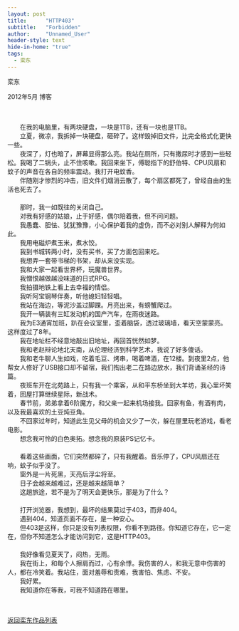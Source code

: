 ```yaml
---
layout: post
title:      "HTTP403"
subtitle:   "Forbidden"
author:     "Unnamed_User"
header-style: text
hide-in-home: "true"
tags:
  - 栾东
---
```


栾东

2012年5月 博客

　　

　　在我的电脑里，有两块硬盘，一块是1TB，还有一块也是1TB。  
　　立夏，微凉，我拆掉一块硬盘，砸碎了。这样毁掉旧文件，比完全格式化更快一些。  
　　夜深了，灯也暗了，屏幕显得那么亮。我站在厕所，只有撒尿时才感到一些轻松。我喝了二锅头，止不住咳嗽。我回来坐下，傅聪指下的舒伯特、CPU风扇和蚊子的声音在各自的频率震动。我打开电蚊香。  
　　伴随刚才惨烈的冲击，旧文件们烟消云散了，每个扇区都死了，曾经自由的生活也死去了。  
　　  
　　那时，我一如既往的关闭自己。  
　　对我有好感的姑娘，止于好感，偶尔陪着我，但不问问题。  
　　我愚蠢、胆怯、犹犹豫豫，小心保护着我的虚伪，而不必对别人解释为何如此。  
　　我用电磁炉煮玉米，煮水饺。  
　　我到书城转两小时，没有买书，买了方面包回来吃。  
　　我想弄一套带书梯的书架，却从来没实现。  
　　我和大家一起看世界杯，玩魔兽世界。  
　　我憎恨越做越没味道的日式RPG。  
　　我拍摄地铁上看上去幸福的情侣。  
　　我听阿宝钢琴伴奏，听他媳妇轻轻唱。  
　　我站在海边，等泥沙盖过脚踝。月亮出来，有螃蟹爬过。  
　　我开一辆装有三缸发动机的国产汽车，在雨夜迷路。  
　　我为E3通宵加班，趴在会议室里，歪着脑袋，透过玻璃墙，看天空蒙蒙亮。这样度过了8年。  
　　我在地址栏不经意地敲出旧地址，再回首恍然如梦。  
　　我和老赵辩论地北天南，从伦理经济到科学艺术，我说了好多傻话。  
　　我和老牛聊人生如戏，吃着毛豆、烤串，喝着啤酒，在12楼。到夜里2点，他帮女人修好了USB接口却不留宿，我们掏出老二在路边放水，我们背诵圣经的诗篇。  
　　夜班车开在北苑路上，只有我一个乘客，从和平东桥坐到大羊坊，我心里坏笑着，回屋打算继续星际，新战术。  
　　春节前，弟弟拿着6阶魔方，和父亲一起来机场接我。回家有鱼，有酒有肉，以及我最喜欢的土豆炖豆角。  
　　不回家过年时，知道此生见父母的机会又少了一次，躲在屋里玩老游戏，看老电影。  
　　想念我可怜的白色奥拓。想念我的原装PS记忆卡。  
　　  
　　看着这些画面，它们突然都碎了，只有我醒着。音乐停了，CPU风扇还在响，蚊子似乎没了。  
　　窗外是一片死黑，天亮后浮尘将至。  
　　日子会越来越难过，还是越来越简单？  
　　这趟旅途，若不是为了明天会更快乐，那是为了什么？  
　　  
　　打开浏览器，我想到，最坏的结果莫过于403，而非404。  
　　遇到404，知道页面不存在，是一种安心。  
　　但403是这样，你只是没有列表权限，你看不到路径。你知道它存在，它一定在，但你不知道怎么才能访问到它，这是HTTP403。  
　　  
　　我好像看见夏天了，闷热，无雨。  
　　我在街上，和每个人擦肩而过，心有余悸。我伤害的人，和我无意中伤害的人，都在冷笑着。我站住，面对羞辱和责难，我害怕、焦虑、不安。  
　　我好累。  
　　我知道你在等我，可我不知道路在哪里。

　　

[返回栾东作品列表](/hikaru)

　　

